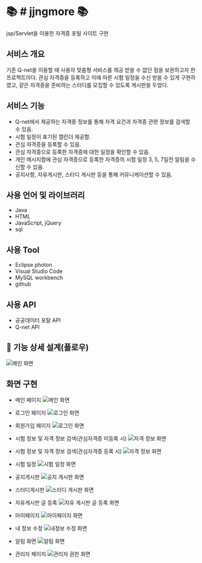 :books: # jjngmore :books:
==========================
jsp/Servlet을 이용한 자격증 포털 사이트 구현

## 서비스 개요
기존 Q-net을 이용할 때 사용자 맞춤형 서비스를 제공 받을 수 없던 점을 보완하고자 한 프로젝트이다.
관심 자격증을 등록하고 이에 따른 시험 일정을 수신 받을 수 있게 구현하였고, 같은 자격증을 준비하는 스터디를 모집할 수 있도록 게시판을 두었다. 

## 서비스 기능
* Q-net에서 제공하는 자격증 정보를 통해 자격 요건과 자격증 관련 정보를 검색할 수 있음.
* 시험 일정이 표기된 캘린더 제공함.
* 관심 자격증을 등록할 수 있음.
* 관심 자격증으로 등록한 자격증에 대한 일정을 확인할 수 있음.
* 개인 메시지함에 관심 자격증으로 등록한 자격증의 시험 일정 3, 5, 7일전 알림을 수신할 수 있음.
* 공지사항, 자유게시판, 스터디 게시판 등을 통해 커뮤니케이션할 수 있음.

## 사용 언어 및 라이브러리
* Java
* HTML
* JavaScript, jQuery
* sql

## 사용 Tool
* Eclipse photon
* Visual Studio Code
* MySQL workbench
* github

## 사용 API
* 공공데이터 포탈 API
* Q-net API

## :green_book: 기능 상세 설계(플로우)
![메인 화면](./WebContent/images/쯩플로우.JPG)

## 화면 구현
* 메인 페이지
![메인 화면](./WebContent/images/쯩메인.JPG)

* 로그인 페이지
![로그인 화면](./WebContent/images/쯩로그인.JPG)

* 회원가입 페이지
![로그인 화면](./WebContent/images/쯩회원가입.JPG)

* 시험 정보 및 자격 정보 검색(관심자격증 미등록 시)
![자격 정보 화면](./WebContent/images/쯩자격정보.JPG)

* 시험 정보 및 자격 정보 검색(관심자격증 등록 시)
![자격 정보 화면](./WebContent/images/쯩관심자격증에따른검색결과.JPG)

* 시험 일정
![시험 일정 화면](./WebContent/images/쯩일정페이지.JPG)

* 공지게시판
![공지 게시판 화면](./WebContent/images/쯩공지게시판.JPG)

* 스터디게시판
![스터디 게시판 화면](./WebContent/images/쯩스터디게시판.JPG)

* 자유게시판 글 등록
![자유 게시판 글 등록 화면](./WebContent/images/쯩글등록.JPG)

* 마이페이지
![마이페이지 화면](./WebContent/images/쯩마이페이지.JPG)

* 내 정보 수정
![내정보 수정 화면](./WebContent/images/쯩내정보수정.JPG)

* 알림 화면
![알림 화면](./WebContent/images/쯩알림.JPG)

* 관리자 페이지
![관리자 권한 화면](./WebContent/images/쯩.JPG)









